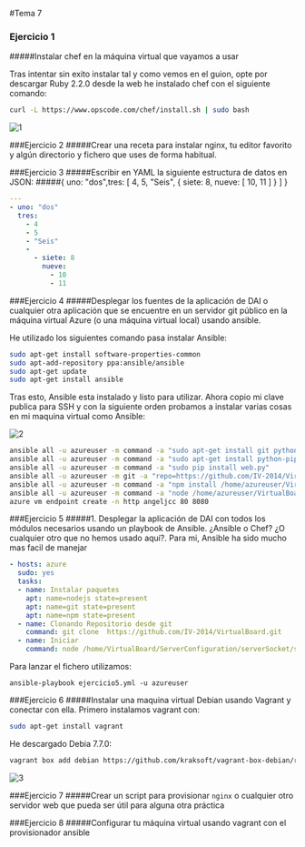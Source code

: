 #Tema 7
### Ejercicio 1
#####Instalar chef en la máquina virtual que vayamos a usar

Tras intentar sin exito instalar tal y como vemos en el guion, opte por descargar Ruby 2.2.0 desde la web he instalado chef con el siguiente comando:
```bash
curl -L https://www.opscode.com/chef/install.sh | sudo bash
```
![1](https://github.com/JavideBaza/GII-2014/blob/master/ejercicios/JavierArandaIzquierdo/Capturas/tema7-1.png)


###Ejercicio 2
#####Crear una receta para instalar nginx, tu editor favorito y algún directorio y fichero que uses de forma habitual.

###Ejercicio 3
#####Escribir en YAML la siguiente estructura de datos en JSON:
#####{ uno: "dos",tres: [ 4, 5, "Seis", { siete: 8, nueve: [ 10, 11 ] } ] }
```yaml
---
- uno: "dos"
  tres:
    - 4
    - 5
    - "Seis"
    -
      - siete: 8
        nueve:
          - 10
          - 11
```

###Ejercicio 4
#####Desplegar los fuentes de la aplicación de DAI o cualquier otra aplicación que se encuentre en un servidor git público en la máquina virtual Azure (o una máquina virtual local) usando ansible.

He utilizado los siguientes comando pasa instalar Ansible:
```bash
sudo apt-get install software-properties-common
sudo apt-add-repository ppa:ansible/ansible
sudo apt-get update
sudo apt-get install ansible
```
Tras esto, Ansible esta instalado y listo para utilizar. Ahora copio mi clave publica para SSH y con la siguiente orden probamos a instalar varias cosas en mi maquina virtual como Ansible:

![2](https://github.com/JavideBaza/GII-2014/blob/master/ejercicios/JavierArandaIzquierdo/Capturas/tema7-2.png)
```bash
ansible all -u azureuser -m command -a "sudo apt-get install git python"
ansible all -u azureuser -m command -a "sudo apt-get install python-pip -y"
ansible all -u azureuser -m command -a "sudo pip install web.py"
ansible all -u azureuser -m git -a "repo=https://github.com/IV-2014/VirtualBoard.git dest=~/VirtualBoard version=HEAD"
ansible all -u azureuser -m command -a "npm install /home/azureuser/VirtualBoard/ServerConfiguration/serverSocket"
ansible all -u azureuser -m command -a "node /home/azureuser/VirtualBoard/ServerConfiguration/serverSocket"
azure vm endpoint create -n http angeljcc 80 8080
```


###Ejercicio 5
#####1. Desplegar la aplicación de DAI con todos los módulos necesarios usando un playbook de Ansible. ¿Ansible o Chef? ¿O cualquier otro que no hemos usado aquí?.
Para mi, Ansible ha sido mucho mas facil de manejar
```yaml
- hosts: azure
  sudo: yes
  tasks:
  - name: Instalar paquetes 
    apt: name=nodejs state=present
    apt: name=git state=present
    apt: name=npm state=present
  - name: Clonando Repositorio desde git
    command: git clone  https://github.com/IV-2014/VirtualBoard.git
  - name: Iniciar
    command: node /home/VirtualBoard/ServerConfiguration/serverSocket/server.js
```
Para lanzar el fichero utilizamos:
```bahs
ansible-playbook ejercicio5.yml -u azureuser
```

###Ejercicio 6
#####Instalar una maquina virtual Debian usando Vagrant y conectar con ella.
Primero instalamos vagrant con:
```bash
sudo apt-get install vagrant
```
He descargado Debia 7.7.0:
```bash
vagrant box add debian https://github.com/kraksoft/vagrant-box-debian/releases/download/7.7.0/debian-7.7.0-amd64.box
```
![3](https://github.com/JavideBaza/GII-2014/blob/master/ejercicios/JavierArandaIzquierdo/Capturas/tema7-3.png)

###Ejercicio 7
#####Crear un script para provisionar `nginx` o cualquier otro servidor web que pueda ser útil para alguna otra práctica

###Ejercicio 8
#####Configurar tu máquina virtual usando vagrant con el provisionador ansible
	